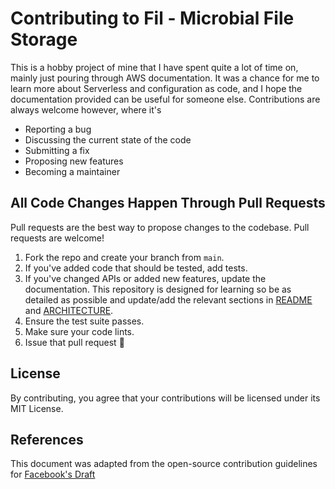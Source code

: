 # Contributing to Fil - Microbial File Storage
This is a hobby project of mine that I have spent quite a lot of time on, mainly just pouring through AWS documentation. It was a chance for me to learn more about Serverless and configuration as code, and I hope the documentation provided can be useful for someone else. Contributions are always welcome however, where it's

- Reporting a bug
- Discussing the current state of the code
- Submitting a fix
- Proposing new features
- Becoming a maintainer


## All Code Changes Happen Through Pull Requests
Pull requests are the best way to propose changes to the codebase. Pull requests are welcome!

1. Fork the repo and create your branch from `main`.
2. If you've added code that should be tested, add tests.
3. If you've changed APIs or added new features, update the documentation. This repository is designed for learning so be as detailed as possible and update/add the relevant sections in [README](README.md) and [ARCHITECTURE](ARCHITECTURE.md).
4. Ensure the test suite passes.
5. Make sure your code lints.
6. Issue that pull request 🚀
## License
By contributing, you agree that your contributions will be licensed under its MIT License.

## References
This document was adapted from the open-source contribution guidelines for [Facebook's Draft](https://github.com/facebook/draft-js/blob/a9316a723f9e918afde44dea68b5f9f39b7d9b00/CONTRIBUTING.md)